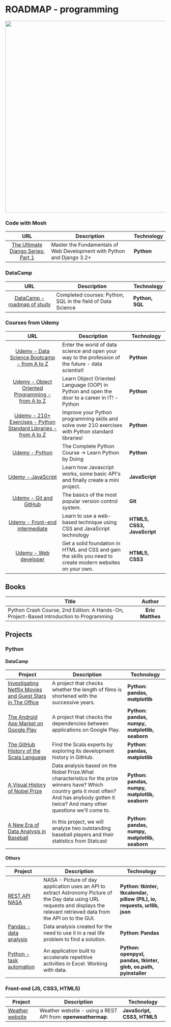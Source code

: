 # ROADMAP - programming

<p align="center"> 
<img src="https://www.techrepublic.com/a/hub/i/r/2021/02/17/3c192f18-47eb-428a-b64f-ba57fcd3c36a/resize/770x/f6331a1067a7b7fa04ef225a6493d63e/programming-coding.jpg" width="600">
</p>

### Code with Mosh

| URL | Description |Technology|
| :---: | --- | --- |
| [The Ultimate Django Series: Part 1](https://codewithmosh.com/p/the-ultimate-django-part1) | Master the Fundamentals of Web Development with Python and Django 3.2+ |**Python**|

### DataCamp

| URL | Description |Technology|
| :---: | --- | --- |
| [DataCamp - roadmap of study](https://github.com/mbarul/DataCamp-roadmap-of-learning) | Completed courses: Python, SQL in the field of Data Science |**Python, SQL**|

### Courses from Udemy

| URL | Description |Technology|
| :---: | --- | --- |
| [Udemy - Data Science Bootcamp - from A to Z](https://www.udemy.com/course/data-science-bootcamp-python/?utm_source=adwords&utm_medium=udemyads&utm_campaign=INTL-AW-PROS-TECH-Poland-DSA-WebIndex&utm_term=_._ag_100563868518_._ad_427601021502_._de_c_._dm__._pl__._ti_dsa-93451758763_._li_9067467_._pd__._&gclid=Cj0KCQjwwNWKBhDAARIsAJ8HkhcsBdrsFukEqBqRx8ngfRg9XQ4K0CtyKQNC5Zob8IsndocEk4mKyagaAq74EALw_wcB) |Enter the world of data science and open your way to the profession of the future - data scientist!  |**Python**| 
| [Udemy - Object Oriented Programming - from A to Z](https://www.udemy.com/course/programowanie-obiektowe-jezyk-python-oop-kurs/) |Learn Object Oriented Language (OOP) in Python and open the door to a career in IT! -Python |**Python**| 
| [Udemy - 210+ Exercises - Python Standard Libraries - from A to Z](https://www.udemy.com/course/exercises-python-standard-libraries/) |Improve your Python programming skills and solve over 210 exercises with Python standard libraries! |**Python**| 
| [Udemy - Python](https://www.udemy.com/course/the-complete-python-course/) | The Complete Python Course -> Learn Python by Doing |**Python**| 
| [Udemy - JavaScript](https://www.udemy.com/course/javascript-essentials/) | Learn how Javascript works, some basic API's and finally create a mini project. |**JavaScript**| 
| [Udemy - Git and GitHub](https://www.udemy.com/course/kurs-git-i-github-od-podstaw/) | The basics of the most popular version control system. |**Git**|
| [Udemy - Front-end intermediate](https://www.udemy.com/course/front-end-zaawansowany/) | Learn to use a web-based technique using CSS and JavaScript technology |**HTML5, CSS3, JavaScript**|
| [Udemy - Web developer](https://www.udemy.com/course/kurs-web-developer-od-podstaw-w-15-dni/) | Get a solid foundation in HTML and CSS and gain the skills you need to create modern websites on your own. |**HTML5, CSS3**|

## Books
| Title | Author |
| --- | :---: |
| Python Crash Course, 2nd Edition: A Hands-On, Project-Based Introduction to Programming | **Eric Matthes** |


## Projects
### Python
#### DataCamp
| Project | Description |Technology|
| --- | --- | --- |
|[Investigating Netflix Movies and Guest Stars in The Office](https://github.com/mbarul/Data-Camp---roadmap-of-learning/blob/master/projects/python/Investigating%20Netflix%20Movies%20and%20Guest%20Stars%20in%20The%20Office/Investigating%20Netflix%20Movies%20and%20Guest%20Stars%20in%20The%20Office.ipynb)|A project that checks whether the length of films is shortened with the successive years.|**Python: pandas, matplotlib**|
| [The Android App Market on Google Play](https://github.com/mbarul/Data-Camp---roadmap-of-learning/blob/master/projects/python/The%20Android%20App%20Market%20on%20Google%20Play/The%20Android%20App%20Market%20on%20Google%20Play.ipynb) | A project that checks the dependencies between applications on Google Play. | **Python: pandas, numpy, matplotlib, seaborn** |
| [The GitHub History of the Scala Language](https://github.com/mbarul/Data-Camp---roadmap-of-learning/blob/master/projects/python/The%20GitHub%20History%20of%20the%20Scala%20Language/The%20GitHub%20History%20of%20the%20Scala%20Language.ipynb) | Find the Scala experts by exploring its development history in GitHub. |**Python: pandas, matplotlib** |
|[A Visual History of Nobel Prize](https://github.com/mbarul/Data-Camp---roadmap-of-learning/blob/master/projects/python/A%20Visual%20History%20of%20Nobel%20Prize%20Winners/A%20Visual%20History%20of%20Nobel%20Prize%20Winners.ipynb)|Data analysis based on the Nobel Prize.What characteristics for the prize winners have? Which country gets it most often? And has anybody gotten it twice? And many other questions we'll come to.|**Python: pandas, numpy, matplotlib, seaborn**|
|[A New Era of Data Analysis in Baseball](https://github.com/mbarul/Data-Camp---roadmap-of-learning/blob/master/projects/python/A%20New%20Era%20of%20Data%20Analysis%20in%20Baseball/A%20New%20Era%20of%20Data%20Analysis%20in%20Baseball.ipynb)|In this project, we will analyze two outstanding baseball players and their statistics from Statcast|**Python: pandas, numpy, matplotlib, seaborn**|

#### Others
| Project | Description |Technology|
| --- | --- | --- |
|[REST API NASA](https://github.com/mbarul/GUI-NASA-REST-API)|NASA - Picture of day application uses an API to extract Astronomy Picture of the Day data using URL requests and displays the relevant retrieved data from the API on to the GUI.|**Python: tkinter, tkcalendar, pillow (PIL), io, requests, urllib, json**|
|[Pandas - data analysis](https://github.com/mbarul/pandas_data_analysis)|Data analysis created for the need to use it in a real life problem to find a solution.|**Python: Pandas**|
|[Python - task automation](https://github.com/mbarul/Python-task-automation-excel)|An application built to accelerate repetitive activities in Excel. Working with data.|**Python: openpyxl, pandas, tkinter, glob, os.path, pyinstaller**|

### Front-end (JS, CSS3, HTML5)
| Project | Description |Technology|
| --- | --- | --- |
| [Weather website](https://lucid-brattain-3c17eb.netlify.app/)|Weather webstie - using a REST API from: **openweathermap**.|**JavaScript, CSS3, HTML5**|
